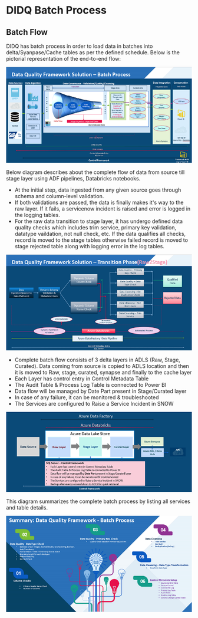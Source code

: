 # DIDQ Batch Process

## Batch Flow

DIDQ has batch process in order to load data in batches into delta/Syanpase/Cache tables as per the defined schedule. Below is the pictorial representation of the end-to-end flow:

![DIDQ Batch Process](./images/DIDQ_Batch_Process.png)

Below diagram describes about the complete flow of data from source till stage layer using ADF pipelines, Databricks notebooks.

- At the initial step, data ingested from any given source goes through schema and column-level validation.
- If both validations are passed, the data is finally makes it's way to the raw layer. If it fails, a servicenow incident is raised and error is logged in the logging tables.
- For the raw data transition to stage layer, it has undergo defined data quality checks which includes trim service, primary key validation, datatype vaildation, not null check, etc. If the data qualifies all checks, record is moved to the stage tables otherwise failed record is moved to stage rejected table along with logging error in the log tables.

![DIDQ Batch Transition](./images/DIDQ_Batch_Transition_Raw2Stage.png)

- Complete batch flow consists of 3 delta layers in ADLS (Raw, Stage, Curated). Data coming from source is copied to ADLS location and then it is moved to Raw, stage, curated, synapse and finally to the cache layer
- Each Layer has control entry in Control Metadata Table
- The Audit Table & Process Log Table is connected to Power BI
- Data flow will be managed by Date Part present in Stage/Curated layer
- In case of any failure, it can be monitored & troubleshooted
- The Services are configured to Raise a Service Incident in SNOW

![DIDQ Data Flow](./images/DIDQ_Data_Flow.png)

This diagram summarizes the complete batch process by listing all services and table details.

![Batch_Process_Summary](./images/Summary_Batch_Process.png)
